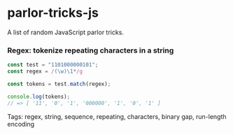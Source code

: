 # parlor-tricks-js
A list of random JavaScript parlor tricks.

### Regex: tokenize repeating characters in a string

```javascript
const test = "1101000000101";
const regex = /(\w)\1*/g

const tokens = test.match(regex);

console.log(tokens); 
// => [ '11', '0', '1', '000000', '1', '0', '1' ]
```

Tags: regex, string, sequence, repeating, characters, binary gap, run-length encoding
